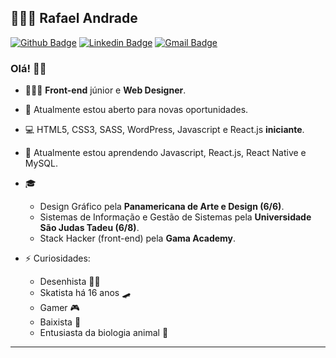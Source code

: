 ## 👨🏻‍💻 Rafael Andrade

[![Github Badge](https://img.shields.io/badge/-Github-000?style=flat-square&logo=Github&logoColor=white&link=https://github.com/andradexrafael)](https://github.com/andradexrafael)
[![Linkedin Badge](https://img.shields.io/badge/-LinkedIn-blue?style=flat-square&logo=Linkedin&logoColor=white&link=https://www.linkedin.com/in/andrade-s-rafael/)](https://www.linkedin.com/in/andrade-s-rafael/)
[![Gmail Badge](https://img.shields.io/badge/-Gmail-c14438?style=flat-square&logo=Gmail&logoColor=white&link=mailto:rafaelhsbandrade@gmail.com)](mailto:rafaelhsbandrade@gmail.com)

### Olá! 👋🏻

- 👨🏻‍💻 **Front-end** júnior e **Web Designer**.
- 🔭 Atualmente estou aberto para novas oportunidades.
- 💻 HTML5, CSS3, SASS, WordPress, Javascript e React.js **iniciante**.
- 🌱 Atualmente estou aprendendo Javascript, React.js, React Native e MySQL.
- 🎓 
  - Design Gráfico pela **Panamericana de Arte e Design (6/6)**.
  - Sistemas de Informação e Gestão de Sistemas pela **Universidade São Judas Tadeu (6/8)**.
  - Stack Hacker (front-end) pela **Gama Academy**.  

- ⚡ Curiosidades: 
  - Desenhista 👨‍🎨 
  - Skatista há 16 anos 🛹
  - Gamer 🎮
  - Baixista 🎸
  - Entusiasta da biologia animal 🦏

---
